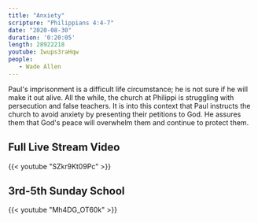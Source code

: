 ```yaml
---
title: "Anxiety"
scripture: "Philippians 4:4-7"
date: "2020-08-30"
duration: '0:20:05' 
length: 28922218
youtube: Iwups3raHqw
people:
   - Wade Allen
---
```


Paul's imprisonment is a difficult life circumstance; he is not sure if he will make it out alive. All the while, the church at Philippi is struggling with persecution and false teachers. It is into this context that Paul instructs the church to avoid anxiety by presenting their petitions to God. He assures them that God's peace will overwhelm them and continue to protect them.


## Full Live Stream Video

{{< youtube "SZkr9Kt09Pc" >}}

## 3rd-5th Sunday School

{{< youtube "Mh4DG_OT60k" >}}


